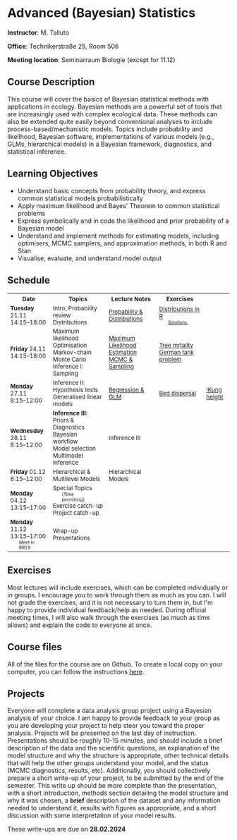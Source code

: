 <style>
.ex {margin: 0px;}
.soln {margin: 0px 20px; font-size: x-small}
table {font-size: small;}
</style>

# Advanced (Bayesian) Statistics
**Instructor**: M. Talluto

**Office**: Technikerstraße 25, Room 506

**Meeting location**:  Seminarraum Biologie (except for 11.12)


## Course Description

This course will cover the basics of Bayesian statistical methods with applications in ecology. Bayesian methods are a powerful set of tools that are increasingly used with complex ecological data. These methods can also be extended quite easily beyond conventional analyses to include process-based/mechanistic models. Topics include probability and likelihood, Bayesian software, implementations of various models (e.g., GLMs, hierarchical models) in a Bayesian framework, diagnostics, and statistical inference.

## Learning Objectives

* Understand basic concepts from probability theory, and express common statistical models probabilistically
* Apply maximum likelihood and Bayes' Theorem to common statistical problems
* Express symbolically and in code the likelihood and prior probability of a Bayesian model
* Understand and implement methods for estimating models, including optimisers, MCMC samplers, and approximation methods, in both R and Stan
* Visualise, evaluate, and understand model output


## Schedule

<table>
	<tr>
		<th> Date </th> <th> Topics </th> <th> Lecture Notes </th> <th> Exercises </th>
	</tr>
	<tr>
		<td><b>Tuesday</b> 21.11<br/>14:15–18:00</td>
		<td>Intro, Probability review<br/>Distributions</td>
		<td><a href="lec/1_probability">Probability & Distributions</a></td>
		<td><p class = "ex"><a href = "ex/ex1_distributions">Distributions in R</a></p>
			<p class = "soln"><a href = "ex/soln1_distributions.html">Solutions</a></p></td>
	</tr>
	<tr>
		<td><b>Friday</b> 24.11<br/>14:15–18:00</td>
		<td>Maximum likelihood<br/>Optimisation<br/>Markov-chain Monte Carlo<br/>Inference I: Sampling</td>
		<td><a href="lec/2_mle">Maximum Likelihood Estimation</a><br /><a href="lec/3_mcmc">MCMC & Sampling</a></td>
		<td><p class = "ex"><a href = "ex/ex2_tree.html">Tree mrtality</a></p>
			<!-- <p class = "soln"><a href = "ex/soln2_tree.html">Solutions</a></p> -->
			<p class = "ex"><a href = "ex/ex3_tank">German tank problem</a></p>
			<!-- <p class = "soln"><a href = "ex/soln3_tank.html">Solutions</a></p> -->
		</td>
	</tr>
	<tr>
		<td><b>Monday</b> 27.11<br/>8:15–12:00</td>
		<td>Inference II: Hypothesis tests<br />Generalised linear models</td>
		<td><a href="lec/4_regression">Regression &amp; GLM</a><br /></td>
		<td><p class = "ex"><a href = "ex/ex4_birddisp.html">Bird dispersal</a></p>
		<td><p class = "ex"><a href = "ex/ex5_kung.html">!Kung height</a></p>
			<!--<p class = "soln"><a href = "ex/soln">Solutions</a></p>--></td>
	</tr>
	<tr>
		<td><b>Wednesday</b> 28.11<br/>8:15–12:00</td>
		<td><b>Inference III:</b><br />Priors & Diagnostics<br/>Bayesian workflow<br/>Model selection <br/>Multimodel inference<br/></td>
		<!-- <td><a href="">Inference III</a></td> -->
		<td>Inference III</td>
		<td><p class = "ex"><a href = "ex/"></a></p>
			<!--<p class = "soln"><a href = "ex/soln">Solutions</a></p>--></td>
	</tr>
	<tr>
		<td><b>Friday</b> 01.12<br/>8:15–12:00</td>
		<td>Hierarchical &amp; Multilevel Models</td>
		<!-- <td><a href="">Hierarchical Models</a></td> -->
		<td>Hierarchical Models</td>
		<td><p class = "ex"><a href = "ex/"></a></p>
			<!--<p class = "soln"><a href = "ex/soln">Solutions</a></p>--></td>
	</tr>
	<tr>
		<td><b>Monday</b> 04.12<br/>13:15–17:00</td>
		<td>Special Topics<p class = "soln">(Time permitting)</p>Exercise catch-up<br />Project catch-up</td>
		<td><a href=""></a></td>
		<td><p class = "ex"><a href = "ex/"></a></p>
			<!--<p class = "soln"><a href = "ex/soln">Solutions</a></p>--></td>
	</tr>
	<tr>
		<td><b>Monday</b> 11.12<br/>13:15–17:00<p class = "soln">Meet in RR19</p></td>
		<td>Wrap-up<br />Presentations</td>
		<td><a href=""></a></td>
		<td><p class = "ex"><a href = "ex/"></a></p>
			<!--<p class = "soln"><a href = "ex/soln">Solutions</a></p>--></td>
	</tr>
</table>

## Exercises
Most lectures will include exercises, which can be completed individually or in groups. I encourage you to work through them as much as you can. I will not grade the exercises, and it is not necessary to turn them in, but I'm happy to provide individual feedback/help as needed. During official meeting times, I will also walk through the exercises (as much as time allows) and explain the code to everyone at once.

## Course files
All of the files for the course are on Github. To create a local copy on your computer, you can follow the instructions [here](https://github.com/mtalluto/vu_advstats_students).

## Projects
Everyone will complete a data analysis group project using a Bayesian analysis of your choice. I am happy to provide feedback to your group as you are developing your project to help steer you toward the proper analysis. Projects will be presented on the last day of instruction. Presentations should be roughly 10-15 minutes, and should include a brief description of the data and the scientific questions, an explanation of the model structure and why the structure is appropriate, other technical details that will help the other groups understand your model, and the status (MCMC diagnostics, results, etc). Additionally, you should collectively prepare a short write-up of your project, to be submitted by the end of the semester. This write up should be more complete than the presentation, with a short introduction, methods section detailing the model structure and why it was chosen, a **brief** description of the dataset and any information needed to understand it, results with figures as appropriate, and a short discussion with some interpretation of your model results.

These write-ups are due on **28.02.2024**